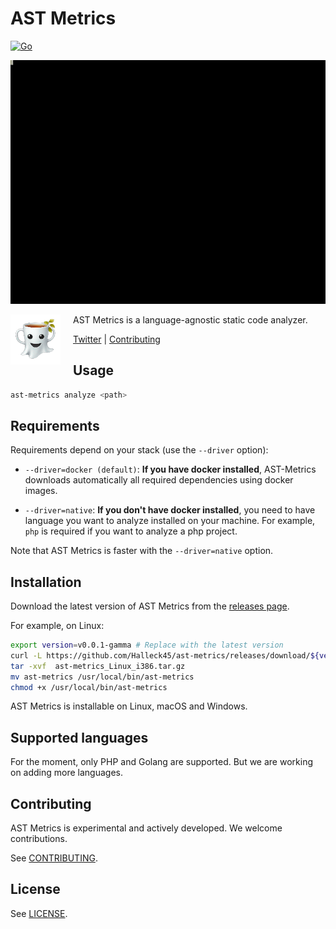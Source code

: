 # AST Metrics

[![Go](https://github.com/Halleck45/ast-metrics/actions/workflows/test.yml/badge.svg)](https://github.com/Halleck45/ast-metrics/actions/workflows/test.yml)

![](./docs/preview.gif)

<img src="https://github.com/Halleck45/ast-metrics/blob/main/docs/logo-small.png?raw=true" height="80px" alt="AST Metrics" align="left" style="margin-right:20px"/>

AST Metrics is a language-agnostic static code analyzer.

[Twitter](https://twitter.com/Halleck45) | [Contributing](.github/CONTRIBUTING.md)

## Usage

```bash
ast-metrics analyze <path>
```

## Requirements

Requirements depend on your stack (use the `--driver` option):

+ `--driver=docker (default)`: **If you have docker installed**, AST-Metrics downloads automatically 
all required dependencies using docker images.

+ `--driver=native`: **If you don't have docker installed**, you need to have language you want to analyze installed on your machine. For example, `php` is required if you want to analyze a php project.

Note that AST Metrics is faster with the `--driver=native` option.

## Installation

Download the latest version of AST Metrics from the [releases page](https://github.com/Halleck45/ast-metrics/releases/tag/v0.0.1-alpha).

For example, on Linux:

```bash
export version=v0.0.1-gamma # Replace with the latest version
curl -L https://github.com/Halleck45/ast-metrics/releases/download/${version}/ast-metrics_Linux_i386.tar.gz -o ast-metrics_Linux_i386.tar.gz
tar -xvf  ast-metrics_Linux_i386.tar.gz
mv ast-metrics /usr/local/bin/ast-metrics
chmod +x /usr/local/bin/ast-metrics
```

AST Metrics is installable on Linux, macOS and Windows.

## Supported languages

For the moment, only PHP and Golang are supported. But we are working on adding more languages.

## Contributing

AST Metrics is experimental and actively developed. We welcome contributions.

See [CONTRIBUTING](.github/CONTRIBUTING.md).

## License

See [LICENSE](LICENSE).
